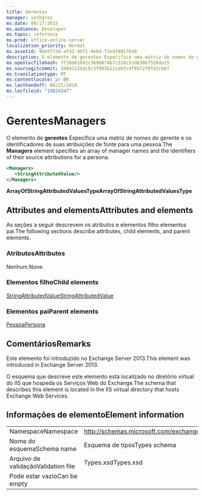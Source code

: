 ```yaml
---
title: Gerentes
manager: sethgros
ms.date: 09/17/2015
ms.audience: Developer
ms.topic: reference
ms.prod: office-online-server
localization_priority: Normal
ms.assetid: 9be5f734-af42-4bf1-9eb4-f3e4f0917640
description: O elemento de gerentes Especifica uma matriz de nomes do gerente e os identificadores de suas atribuições de fonte para uma pessoa.
ms.openlocfilehash: 7f26b61692c3690074b7c328c53d63087550da15
ms.sourcegitcommit: 34041125dc8c5f993b21cebfc4f8b72f0fd2cb6f
ms.translationtype: MT
ms.contentlocale: pt-BR
ms.lasthandoff: 06/25/2018
ms.locfileid: "19824347"
---
```

# <a name="managers"></a><span data-ttu-id="bec3b-103">Gerentes</span><span class="sxs-lookup"><span data-stu-id="bec3b-103">Managers</span></span>

<span data-ttu-id="bec3b-104">O elemento de **gerentes** Especifica uma matriz de nomes do gerente e os identificadores de suas atribuições de fonte para uma pessoa.</span><span class="sxs-lookup"><span data-stu-id="bec3b-104">The **Managers** element specifies an array of manager names and the identifiers of their source attributions for a persona.</span></span> 
  
```XML
<Managers>
   <StringAttributedValue/>
</Managers>
```

 <span data-ttu-id="bec3b-105">**ArrayOfStringAttributedValuesType**</span><span class="sxs-lookup"><span data-stu-id="bec3b-105">**ArrayOfStringAttributedValuesType**</span></span>
## <a name="attributes-and-elements"></a><span data-ttu-id="bec3b-106">Attributes and elements</span><span class="sxs-lookup"><span data-stu-id="bec3b-106">Attributes and elements</span></span>

<span data-ttu-id="bec3b-107">As seções a seguir descrevem os atributos e elementos filho elementos pai.</span><span class="sxs-lookup"><span data-stu-id="bec3b-107">The following sections describe attributes, child elements, and parent elements.</span></span>
  
### <a name="attributes"></a><span data-ttu-id="bec3b-108">Atributos</span><span class="sxs-lookup"><span data-stu-id="bec3b-108">Attributes</span></span>

<span data-ttu-id="bec3b-109">Nenhum.</span><span class="sxs-lookup"><span data-stu-id="bec3b-109">None.</span></span>
  
### <a name="child-elements"></a><span data-ttu-id="bec3b-110">Elementos filho</span><span class="sxs-lookup"><span data-stu-id="bec3b-110">Child elements</span></span>

[<span data-ttu-id="bec3b-111">StringAttributedValue</span><span class="sxs-lookup"><span data-stu-id="bec3b-111">StringAttributedValue</span></span>](stringattributedvalue.md)
  
### <a name="parent-elements"></a><span data-ttu-id="bec3b-112">Elementos pai</span><span class="sxs-lookup"><span data-stu-id="bec3b-112">Parent elements</span></span>

[<span data-ttu-id="bec3b-113">Pessoa</span><span class="sxs-lookup"><span data-stu-id="bec3b-113">Persona</span></span>](persona.md)
  
## <a name="remarks"></a><span data-ttu-id="bec3b-114">Comentários</span><span class="sxs-lookup"><span data-stu-id="bec3b-114">Remarks</span></span>

<span data-ttu-id="bec3b-115">Este elemento foi introduzido no Exchange Server 2013.</span><span class="sxs-lookup"><span data-stu-id="bec3b-115">This element was introduced in Exchange Server 2013.</span></span>
  
<span data-ttu-id="bec3b-116">O esquema que descreve este elemento está localizado no diretório virtual do IIS que hospeda os Serviços Web do Exchange.</span><span class="sxs-lookup"><span data-stu-id="bec3b-116">The schema that describes this element is located in the IIS virtual directory that hosts Exchange Web Services.</span></span>
  
## <a name="element-information"></a><span data-ttu-id="bec3b-117">Informações de elemento</span><span class="sxs-lookup"><span data-stu-id="bec3b-117">Element information</span></span>

|||
|:-----|:-----|
|<span data-ttu-id="bec3b-118">Namespace</span><span class="sxs-lookup"><span data-stu-id="bec3b-118">Namespace</span></span>  <br/> |http://schemas.microsoft.com/exchange/services/2006/types  <br/> |
|<span data-ttu-id="bec3b-119">Nome do esquema</span><span class="sxs-lookup"><span data-stu-id="bec3b-119">Schema name</span></span>  <br/> |<span data-ttu-id="bec3b-120">Esquema de tipos</span><span class="sxs-lookup"><span data-stu-id="bec3b-120">Types schema</span></span>  <br/> |
|<span data-ttu-id="bec3b-121">Arquivo de validação</span><span class="sxs-lookup"><span data-stu-id="bec3b-121">Validation file</span></span>  <br/> |<span data-ttu-id="bec3b-122">Types.xsd</span><span class="sxs-lookup"><span data-stu-id="bec3b-122">Types.xsd</span></span>  <br/> |
|<span data-ttu-id="bec3b-123">Pode estar vazio</span><span class="sxs-lookup"><span data-stu-id="bec3b-123">Can be empty</span></span>  <br/> ||
   

